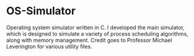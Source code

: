 # OS-Simulator
Operating system simulator written in C. I developed the main simulator, which is designed to simulate a variety of process scheduling algorithms, along with memory management. Credit goes to Professor Michael Leverington for various utility files.

